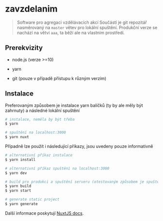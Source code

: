 # zavzdelanim

> Software pro agregaci vzdělávacích akcí
> Součástí je git repozitář nasměrovaný na `master` větev pro lokální spuštění. Produkční verze se nachází na větvi `aaa`, ta běží ale na vlastním prostředí. 

## Prerekvizity

- node.js (verze >=10)

- yarn

- git (pouze v případě přístupu k různým verzím)

## Instalace

Preferovaným způsobem je instalace yarn balíčků (ty by ale měly být zahrnuty) a následné lokální spuštění

``` bash
# instalace, neměla by být třeba
$ yarn

# spuštění na localhost:3000
$ yarn nuxt

```

Případně lze použít i následující příkazy, jsou uvedeny pouze informativně

``` bash
# alternativní příkaz instalace
$ yarn install

# alternativní příkaz spuštění na localhost:3000
$ yarn dev

# build pro produkci a spuštění serveru (otestovaným způsobem je spuštění prvního příkazu a spuštění složky /dist vlastním způsobem na localhostu)
$ yarn build
$ yarn start

# generate static project
$ yarn generate
```

Další informace poskytují [NuxtJS docs](https://nuxtjs.org).
